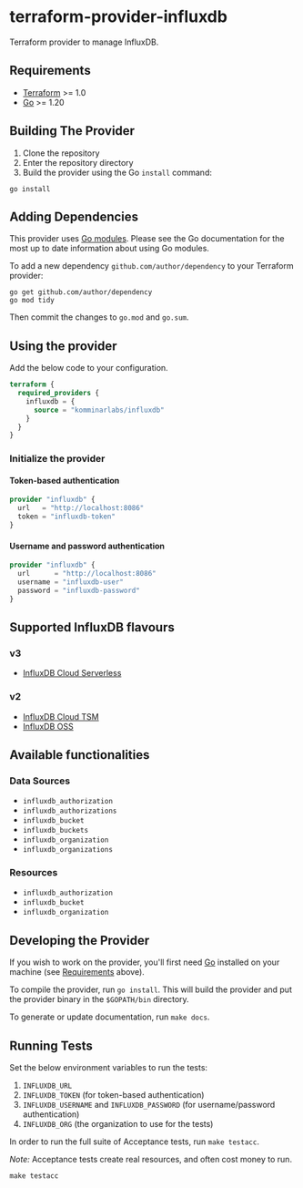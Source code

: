 # terraform-provider-influxdb
Terraform provider to manage InfluxDB.

## Requirements

- [Terraform](https://developer.hashicorp.com/terraform/downloads) >= 1.0
- [Go](https://golang.org/doc/install) >= 1.20

## Building The Provider

1. Clone the repository
1. Enter the repository directory
1. Build the provider using the Go `install` command:

```shell
go install
```

## Adding Dependencies

This provider uses [Go modules](https://github.com/golang/go/wiki/Modules).
Please see the Go documentation for the most up to date information about using Go modules.

To add a new dependency `github.com/author/dependency` to your Terraform provider:

```shell
go get github.com/author/dependency
go mod tidy
```

Then commit the changes to `go.mod` and `go.sum`.

## Using the provider

Add the below code to your configuration.

```terraform
terraform {
  required_providers {
    influxdb = {
      source = "komminarlabs/influxdb"
    }
  }
}
```

### Initialize the provider

#### Token-based authentication

```terraform
provider "influxdb" {
  url   = "http://localhost:8086"
  token = "influxdb-token"
}
```

#### Username and password authentication

```terraform
provider "influxdb" {
  url      = "http://localhost:8086"
  username = "influxdb-user"
  password = "influxdb-password"
}
```

## Supported InfluxDB flavours

### v3

* [InfluxDB Cloud Serverless](https://www.influxdata.com/products/influxdb-cloud/serverless/)

### v2

* [InfluxDB Cloud TSM](https://docs.influxdata.com/influxdb/cloud/)
* [InfluxDB OSS](https://docs.influxdata.com/influxdb/v2/)
  
## Available functionalities

### Data Sources

* `influxdb_authorization`
* `influxdb_authorizations`
* `influxdb_bucket`
* `influxdb_buckets`
* `influxdb_organization`
* `influxdb_organizations`

### Resources

* `influxdb_authorization`
* `influxdb_bucket`
* `influxdb_organization`

## Developing the Provider

If you wish to work on the provider, you'll first need [Go](http://www.golang.org) installed on your machine (see [Requirements](#requirements) above).

To compile the provider, run `go install`. This will build the provider and put the provider binary in the `$GOPATH/bin` directory.

To generate or update documentation, run `make docs`.

## Running Tests

Set the below environment variables to run the tests:

1. `INFLUXDB_URL`
2. `INFLUXDB_TOKEN` (for token-based authentication)
3. `INFLUXDB_USERNAME` and `INFLUXDB_PASSWORD` (for username/password authentication)
4. `INFLUXDB_ORG` (the organization to use for the tests)

In order to run the full suite of Acceptance tests, run `make testacc`.

*Note:* Acceptance tests create real resources, and often cost money to run.

```shell
make testacc
```

